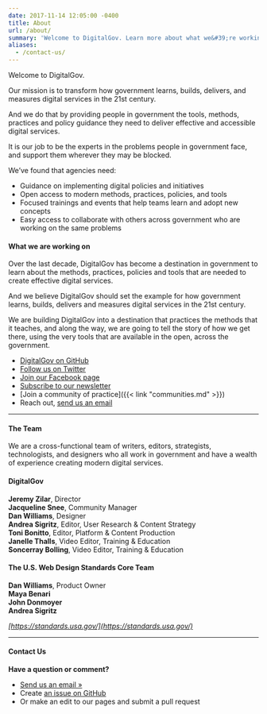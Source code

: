 ```yaml
---
date: 2017-11-14 12:05:00 -0400
title: About
url: /about/
summary: 'Welcome to DigitalGov. Learn more about what we&#39;re working on'
aliases:
  - /contact-us/
---
```


Welcome to DigitalGov.

Our mission is to transform how government learns, builds, delivers, and measures digital services in the 21st century.

And we do that by providing people in government the tools, methods, practices and policy guidance they need to deliver effective and accessible digital services.

It is our job to be the experts in the problems people in government face, and support them wherever they may be blocked.

We’ve found that agencies need:

- Guidance on implementing digital policies and initiatives
- Open access to modern methods, practices, policies, and tools
- Focused trainings and events that help teams learn and adopt new concepts
- Easy access to collaborate with others across government who are working on the same problems

#### What we are working on
Over the last decade, DigitalGov has become a destination in government to learn about the methods, practices, policies and tools that are needed to create effective digital services.

And we believe DigitalGov should set the example for how government learns, builds, delivers and measures digital services in the 21st century.

We are building DigitalGov into a destination that practices the methods that it teaches, and along the way, we are going to tell the story of how we get there, using the very tools that are available in the open, across the government.

- [DigitalGov on GitHub](https://github.com/GSA/digitalgov.gov)
- [Follow us on Twitter](https://twitter.com/digital_gov/)
- [Join our Facebook page](https://www.facebook.com/DigitalGov)
- [Subscribe to our newsletter](https://connect.digitalgov.gov/subscribe)
- [Join a community of practice]({{< link "communities.md" >}})
- Reach out, [send us an email](mailto:digitalgov@gsa.gov)

***

#### The Team

We are a cross-functional team of writers, editors, strategists, technologists, and designers who all work in government and have a wealth of experience creating modern digital services.

#### DigitalGov
**Jeremy Zilar**, Director<br/>
**Jacqueline Snee**, Community Manager<br/>
**Dan Williams**, Designer<br/>
**Andrea Sigritz**, Editor, User Research & Content Strategy<br/>
**Toni Bonitto**, Editor, Platform & Content Production<br/>
**Janelle Thalls**, Video Editor, Training & Education<br/>
**Soncerray Bolling**, Video Editor, Training & Education

#### The U.S. Web Design Standards Core Team
**Dan Williams**, Product Owner<br/>
**Maya Benari**<br/>
**John Donmoyer**<br/>
**Andrea Sigritz**<br/>

_[https://standards.usa.gov/](https://standards.usa.gov/)_

---

#### Contact Us

**Have a question or comment?**

- [Send us an email »](mailto:digitalgov@gsa.gov)
- Create [an issue on GitHub](https://github.com/GSA/digitalgov.gov/issues)
- Or make an edit to our pages and submit a pull request
